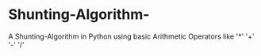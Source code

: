 # Shunting-Algorithm-
A Shunting-Algorithm  in Python using basic Arithmetic Operators like '*' '+' '-' '/'
